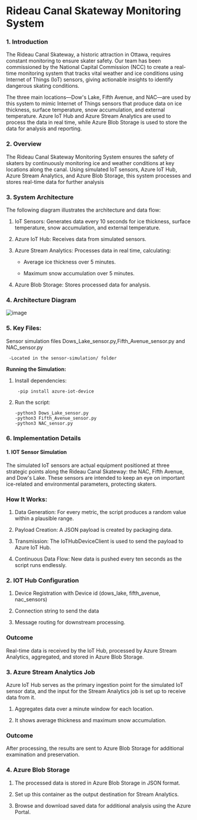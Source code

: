 # Rideau Canal Skateway Monitoring System
### 1. Introduction
The Rideau Canal Skateway, a historic attraction in Ottawa, requires constant monitoring to ensure skater safety. Our team has been commissioned by the National Capital Commission (NCC) to create a real-time monitoring system that tracks vital weather and ice conditions using Internet of Things (IoT) sensors, giving actionable insights to identify dangerous skating conditions.

The three main locations—Dow's Lake, Fifth Avenue, and NAC—are used by this system to mimic Internet of Things sensors that produce data on ice thickness, surface temperature, snow accumulation, and external temperature. Azure IoT Hub and Azure Stream Analytics are used to process the data in real time, while Azure Blob Storage is used to store the data for analysis and reporting.

### 2. Overview
The Rideau Canal Skateway Monitoring System ensures the safety of skaters by continuously monitoring ice and weather conditions at key locations along the canal. Using simulated IoT sensors, Azure IoT Hub, Azure Stream Analytics, and Azure Blob Storage, this system processes and stores real-time data for further analysis

### 3. System Architecture
The following diagram illustrates the architecture and data flow:

1. IoT Sensors: Generates data every 10 seconds for ice thickness, surface temperature, snow accumulation, and external temperature.
2. Azure IoT Hub: Receives data from simulated sensors.
3. Azure Stream Analytics: Processes data in real time, calculating:
   
      - Average ice thickness over 5 minutes.
   
      - Maximum snow accumulation over 5 minutes.
5. Azure Blob Storage: Stores processed data for analysis.

### 4. Architecture Diagram
![image](https://github.com/user-attachments/assets/a2cffdff-1724-4e72-b364-571ffc1ea57e)

### 5. Key Files:
Sensor simulation files Dows_Lake_sensor.py,Fifth_Avenue_sensor.py and NAC_sensor.py

     -Located in the sensor-simulation/ folder
**Running the Simulation:**

1. Install dependencies:
   
        -pip install azure-iot-device
   
2. Run the script:

       -python3 Dows_Lake_sensor.py
       -python3 Fifth_Avenue_sensor.py
       -python3 NAC_sensor.py
   
### 6. Implementation Details

#### 1. IOT Sensor Simulation
The simulated IoT sensors are actual equipment positioned at three strategic points along the Rideau Canal Skateway: the NAC, Fifth Avenue, and Dow's Lake. These sensors are intended to keep an eye on important ice-related and environmental parameters, protecting skaters.

### How It Works:
1. Data Generation: For every metric, the script produces a random value within a plausible range.
   
2. Payload Creation: A JSON payload is created by packaging data.
   
3. Transmission: The IoTHubDeviceClient is used to send the payload to Azure IoT Hub.
   
4. Continuous Data Flow: New data is pushed every ten seconds as the script runs endlessly.

### 2. IOT Hub Configuration
1. Device Registration with Device id (dows_lake, fifth_avenue, nac_sensors)

2. Connection string to send the data

3. Message routing for downstream processing.

### Outcome
Real-time data is received by the IoT Hub, processed by Azure Stream Analytics, aggregated, and stored in Azure Blob Storage.

### 3. Azure Stream Analytics Job
Azure IoT Hub serves as the primary ingestion point for the simulated IoT sensor data, and the input for the Stream Analytics job is set up to receive data from it.

1. Aggregates data over a minute window for each location.

2. It shows average thickness and maximum snow accumulation.

### Outcome
After processing, the results are sent to Azure Blob Storage for additional examination and preservation.

### 4. Azure Blob Storage
1. The processed data is stored in Azure Blob Storage in JSON format.

2. Set up this container as the output destination for Stream Analytics.

3. Browse and download saved data for additional analysis using the Azure Portal.
